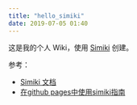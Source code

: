 ```yaml
---
title: "hello_simiki"
date: 2019-07-05 01:40
---
```


这是我的个人 Wiki，使用 [Simiki](http://simiki.org) 创建。

参考：

- [Simiki 文档](http://simiki.org/zh-docs/)
- [在github pages中使用simiki指南](https://tracholar.github.io/wiki/web/simiki.html)
